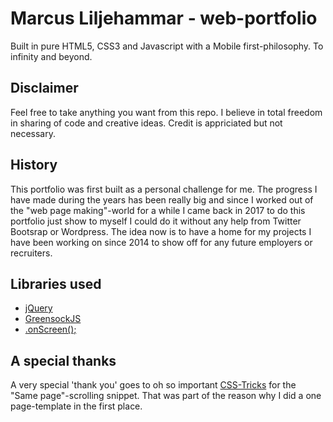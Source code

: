 # Marcus Liljehammar - web-portfolio
Built in pure HTML5, CSS3 and Javascript with a Mobile first-philosophy. To infinity and beyond.

## Disclaimer ##
Feel free to take anything you want from this repo. I believe in total freedom in sharing of code and creative ideas.
Credit is appriciated but not necessary.

## History ##
This portfolio was first built as a personal challenge for me. The progress I have made during the years has been really big and 
since I worked out of the "web page making"-world for a while I came back in 2017 to do this portfolio just show to myself I could do it 
without any help from Twitter Bootsrap or Wordpress. The idea now is to have a home for my projects I have been working on since 2014 
to show off for any future employers or recruiters.

## Libraries used ##
* [jQuery](http://jquery.com "jQuery")
* [GreensockJS](http://greensock.com "GreensockJS")
* [.onScreen();](https://silvestreh.github.io/onScreen/ ".onScreen();")

## A special thanks ##
A very special 'thank you' goes to oh so important [CSS-Tricks](https://css-tricks.com/ "CSS-Tricks") for the "Same page"-scrolling snippet. That was part of the reason why 
I did a one page-template in the first place.
